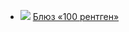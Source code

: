 * ![](/books/sf_action/Алексей%20Молокин/Блюз%20«100%20рентген».jpg) [Блюз «100 рентген»](/books/sf_action/Алексей%20Молокин/Блюз%20«100%20рентген»)